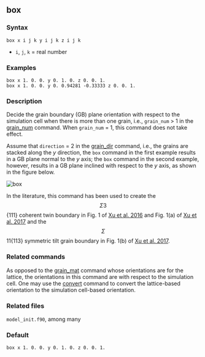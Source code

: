 ## box

### Syntax

	box x i j k y i j k z i j k

* `i`, `j`, `k` = real number

### Examples

	box x 1. 0. 0. y 0. 1. 0. z 0. 0. 1.
	box x 1. 0. 0. y 0. 0.94281 -0.33333 z 0. 0. 1.

### Description

Decide the grain boundary (GB) plane orientation with respect to the simulation cell when there is more than one grain, i.e., `grain_num` > 1 in the [grain_num](grain_num.md) command. When `grain_num` = 1, this command does not take effect.

Assume that `direction` = 2 in the [grain_dir](grain_dir.md) command, i.e., the grains are stacked along the _y_ direction, the `box` command in the first example results in a GB plane normal to the _y_ axis; the `box` command in the second example, however, results in a GB plane inclined with respect to the _y_ axis, as shown in the figure below.

![box](fig/box.jpg)

In the literature, this command has been used to create the $$\Sigma 3$${111} coherent twin boundary in Fig. 1 of [Xu et al. 2016](http://dx.doi.org/10.1038/npjcompumats.2015.16) and Fig. 1(a) of [Xu et al. 2017](http://dx.doi.org/10.1007/s11837-017-2302-1) and the $$\Sigma$$11{113} symmetric tilt grain boundary in Fig. 1(b) of [Xu et al. 2017](http://dx.doi.org/10.1007/s11837-017-2302-1).

### Related commands

As opposed to the [grain\_mat](grain\_mat.md) command whose orientations are for the lattice, the orientations in this command are with respect to the simulation cell. One may use the [convert](convert.md) command to convert the lattice-based orientation to the simulation cell-based orientation.

### Related files

`model_init.f90`, among many

### Default

	box x 1. 0. 0. y 0. 1. 0. z 0. 0. 1.